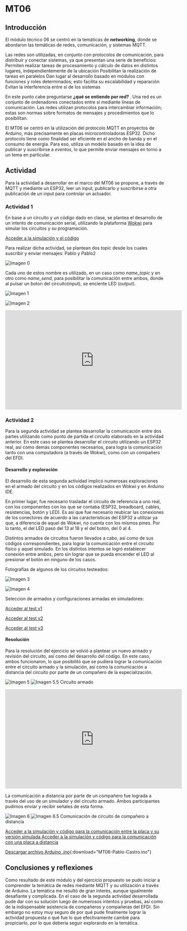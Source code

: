 # MT06

## Introducción
El módulo técnico 06 se centró en la temáticas de <b>networking</b>, donde se abordaron las temáticas de redes, comunicación, y sistemas MQTT.

Las redes son utilizadas, en conjunto con protocolos de comunicación, para distribuir y conectar sistemas, ya que presentan una serie de beneficios:
Permiten realizar tareas de procesamiento y cálculo de datos en distintos lugares, independientemente de la ubicación
Posibilitan la realización de tareas en paralelos
Dan lugar al desarrollo basado en módulos con funciones y roles determinados; esto facilita su escalabilidad y reparación
Evitan la interferencia entre sí de los sistemas

En este punto cabe preguntarse  <b>¿qué se entiende por red? </b>. Una red es un conjunto de ordenadores conectados entre sí mediante líneas de comunicación. Las redes utilizan protocolos para intercambiar información; estas son normas sobre formatos de mensajes y procedimientos que lo posibilitan.

El MT06 se centró en la utilización del protocolo MQTT en proyectos de Arduino, más precisamente en placas microcontroladoras ESP32. Dicho protocolo tiene como finalidad ser eficiente en el ancho de banda y en el consumo de energía. Para eso, utiliza un modelo basado en la idea de publicar y suscribirse a <i>eventos</i>, lo que permite enviar mensajes en torno a un tema en particular.



## Actividad
Para la actividad a desarrollar en el marco del MT06 se propone, a través de MQTT y mediante un ESP32, leer un input, publicarlo y suscribirse a otra publicación de un input para controlar un actuador.


### Actividad 1
En base a un circuito y un código dado en clase, se plantea el desarrollo de un intento de comunicación serial, utilizando la plataforma [Wokwi](https://wokwi.com/) para simular los circuitos y su programación.

[Acceder a la simulación y el código](https://wokwi.com/projects/409416906012160001)

Para realizar dicha actividad, se plantean dos topic desde los cuales suscribir y enviar mensajes: Pablo y Pablo2

![Imagen 0](<../images/MT06/imagen 0.png>)

Cada uno de estos nombre es utilizado, en un caso como <i>name_topic</i> y en otro como <i>name_send</i>, para posibilitar la comunicación entre ambos, donde al pulsar un boton del circuito(input), se enciente LED (output).

![Imagen 1](<../images/MT06/Imagen 1.png>)

![Imagen 2](<../images/MT06/Imagen 2.png>)

<iframe width="560" height="315" src="https://www.youtube.com/embed/cMFzcDBYPjc?si=5px3ViJdj7c5fq2i" title="YouTube video player" frameborder="0" allow="accelerometer; autoplay; clipboard-write; encrypted-media; gyroscope; picture-in-picture; web-share" referrerpolicy="strict-origin-when-cross-origin" allowfullscreen></iframe>


### Actividad 2
Para la segunda actividad se plantea desarrollar la comunicación entre dos partes utilizando como punto de partida el circuito elaborado en la actividad anterior. En este caso se plantea desarrollar el circuito utilizando un ESP32 real, así como demás componentes necesarios, para logra la comunicación tanto con una computadora (a través de Wokwi), como con un compañero del EFDI.


#### Desarrollo y exploración
El desarrollo de esta segunda actividad implicó numerosas exploraciones en el armado del circuito y en los códigos realizados en Wokwi y en Arduino IDE. 

En primer lugar, fue necesario trasladar el circuito de referencia a uno real, con los componentes con los que se contaba (ESP32, breadboard, cables, resistencias, botón y LED). Es así que fue necesario reubicar las conexiones de los conectores de acuerdo a las características del ESP32 a utilizar ya que, a diferencia de aquel de Wokwi, no cuenta con los mismos pines.  Por lo tanto, el del LED pasó del 13 al 18 y el del botón, del 0 al 4.

Distintos armados de circuitos fueron llevados a cabo, así como de sus códigos correspondientes, para lograr la comunicación entre el circuito físico y aquel simulado. En los distintos intentos se logró establecer conexión entre ambos, pero sin lograr que se pueda encender el LED al presionar el botón en ninguno de los casos.

Fotografías de algunos de los circuitos testeados:

![Imagen 3](../images/MT06/3.jpg) 


![Imagen 4](../images/MT06/4.jpg)

Seleccion de armados y configuraciones armadas en simuladores:

[Acceder al test v1](https://wokwi.com/projects/409753943240655873)

[Acceder al test v2](https://wokwi.com/projects/409767867121657857)

[Acceder al test v3](https://wokwi.com/projects/409770897428862977)



#### Resolución
Para la resolución del ejercicio se volvió a plantear un nuevo armado y revisión del circuito, así como del desarrollo del código. En este caso, ambos funcionaron, lo que posibilitó que se pudiera lograr la comunicación entre el circuito armado y la simulación, así como la comunicación a distancia del circuito por parte de un compañero de la especialización. 

![Imagen 5](../images/MT06/5.jpg)
![Imagen 5.5](../images/MT06/5.5.jpg)
Circuito armado



<iframe width="560" height="315" src="https://www.youtube.com/embed/NwVk_733KyI?si=ay7aodej-xAnTjuI" title="YouTube video player" frameborder="0" allow="accelerometer; autoplay; clipboard-write; encrypted-media; gyroscope; picture-in-picture; web-share" referrerpolicy="strict-origin-when-cross-origin" allowfullscreen></iframe>




La comunicación a distancia por parte de un compañero fue lograda a través del uso de un simulador y del circuito armado. Ambos participantes pudimos enviar y recibir señales de esta forma.

![Imagen 6](../images/MT06/6.5.jpg) 
![Imagen 6.5](../images/MT06/6.jpg) 
Comunicación de circuito de compañero a distancia



[Acceder a la simulación y código para la comunicación entre la placa y su versión simulada ](https://wokwi.com/projects/409774221190537217)
[Acceder a la simulación y código para la comunicación con una placa a distancia](https://wokwi.com/projects/409774221190537217)

[Descargar archivo Arduino .ino](<../archivos linkeados/MT06/MT06.ino>){:download="MT06-Pablo-Castro.ino"}



## Conclusiones y reflexiones
Como resultado de este módulo y del ejercicio propuesto se pudo iniciar a comprender la temática de redes mediante MQTT y su utilización a través de Arduino. 
La temática me resultó de gran interés, aunque igualmente desafiante y complicada. En el caso de la segunda actividad desarrollada pude dar con su solución luego de numerosos intentos y pruebas, así como de la indispensable asistencia de compañeros y compañeras del EFDI. Sin embargo no estoy muy seguro de por qué pude finalmente lograr la actividad propuesta o qué fue lo que efectivamente cambié para propiciarlo, por lo que debería seguir explorando en la temática.

